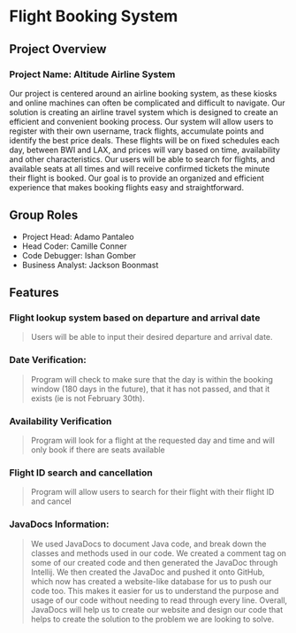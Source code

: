 <h1>Flight Booking System</h1>
<h2>Project Overview</h2>
<h3>Project Name: Altitude Airline System </h3>
Our project is centered around an airline booking system, as these kiosks and online machines can often be complicated and difficult to navigate. Our solution is creating an airline travel system which is designed to create an efficient and convenient booking process. Our system will allow users to register with their own username, track flights, accumulate points and identify the best price deals. These flights will be on fixed schedules each day, between BWI and LAX, and prices will vary based on time, availability and other characteristics. Our users will be able to search for flights, and available seats at all times and will receive confirmed tickets the minute their flight is booked. Our goal is to provide an organized and efficient experience that makes booking flights easy and straightforward.

<h2>Group Roles</h2>
<ul>
  <li>Project Head: Adamo Pantaleo</li>
  <li>Head Coder: Camille Conner</li>
  <li>Code Debugger: Ishan Gomber</li>
  <li>Business Analyst: Jackson Boonmast</li>

</ul>
<h2>Features</h2>
<h3>Flight lookup system based on departure and arrival date</h3>
<blockquote> Users will be able to input their desired departure and arrival date.
</blockquote>
<h3>Date Verification:</h3>
<blockquote>Program will check to make sure that the day is within the booking window (180 days in the future), that it has not passed, and that it exists (ie is not February 30th).
</blockquote>
<h3>Availability Verification</h3>
<blockquote>
Program will look for a flight at the requested day and time and will only book if there are seats available
</blockquote>
<h3>Flight ID search and cancellation</h3>
<blockquote>
Program will allow users to search for their flight with their flight ID and cancel
</blockquote>

<h3>JavaDocs Information:</h3>
<blockquote>We used JavaDocs to document Java code, and break down the classes and methods used in our code. We created a comment tag on some of our created code and then generated the JavaDoc through Intellij. We then created the JavaDoc and pushed it onto GitHub, which now has created a website-like database for us to push our code too. This makes it easier for us to understand the purpose and usage of our code without needing to read through every line. Overall, JavaDocs will help us to create our website and design our code that helps to create the solution to the problem we are looking to solve. 
</blockquote>